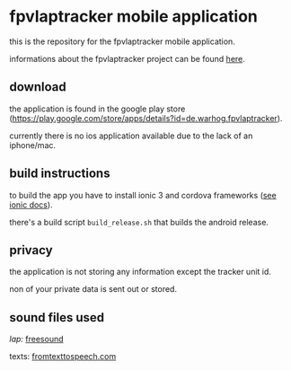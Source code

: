 # fpvlaptracker mobile application
this is the repository for the fpvlaptracker mobile application.

informations about the fpvlaptracker project can be found [here](https://github.com/warhog/fpvlaptracker).

## download
the application is found in the google play store (https://play.google.com/store/apps/details?id=de.warhog.fpvlaptracker).

currently there is no ios application available due to the lack of an iphone/mac.

## build instructions
to build the app you have to install ionic 3 and cordova frameworks ([see ionic docs](http://ionicframework.com/docs/intro/installation/)).

there's a build script `build_release.sh` that builds the android release.

## privacy
the application is not storing any information except the tracker unit id.

non of your private data is sent out or stored.

## sound files used
_lap:_ [freesound](https://www.freesound.org/people/StaneStane/sounds/73560/)

texts: [fromtexttospeech.com](http://www.fromtexttospeech.com/)

